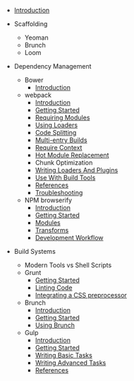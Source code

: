 * [Introduction](index.md)

* Scaffolding
  * Yeoman
  * Brunch
  * Loom

* Dependency Management
  * Bower
    * [Introduction](dependency-management/bower/introduction.md)
  * webpack
    * [Introduction](dependency-management/webpack/introduction.md)
    * [Getting Started](dependency-management/webpack/getting-started.md)
    * [Requiring Modules](dependency-management/webpack/1-requiring-modules.md)
    * [Using Loaders](dependency-management/webpack/2-using-loaders.md)
    * [Code Splitting](dependency-management/webpack/3-code-splitting.md)
    * [Multi-entry Builds](dependency-management/webpack/4-multi-entry-builds.md)
    * [Require Context](dependency-management/webpack/5-require-context.md)
    * [Hot Module Replacement](dependency-management/webpack/6-hot-module-replacement.md)
    * Chunk Optimization
    * [Writing Loaders And Plugins](dependency-management/webpack/8-writing-loaders-and-plugins.md)
    * [Use With Build Tools](dependency-management/webpack/9-use-with-build-tools.md)
    * [References](dependency-management/webpack/references.md)
    * [Troubleshooting](dependency-management/webpack/troubleshooting.md)
  * NPM browserify
    * [Introduction](dependency-management/npm-browserify/introduction.md)
    * [Getting Started](dependency-management/npm-browserify/getting-started.md)
    * [Modules](dependency-management/npm-browserify/modules.md)
    * [Transforms](dependency-management/npm-browserify/transforms.md)
    * [Development Workflow](dependency-management/npm-browserify/development-workflow.md)

* Build Systems
  * Modern Tools vs Shell Scripts
  * Grunt
    * [Getting Started](build-systems/grunt/getting-started.md)
    * [Linting Code](build-systems/grunt/linter.md)
    * [Integrating a CSS preprocessor](build-systems/grunt/sass.md)
  * Brunch
    * [Introduction](build-systems/brunch/introduction.md)
    * [Getting Started](build-systems/brunch/getting-started.md)
    * [Using Brunch](build-systems/brunch/using-brunch.md)
  * Gulp
    * [Introduction](build-systems/gulp/introduction.md)
    * [Getting Started](build-systems/gulp/getting-started.md)
    * [Writing Basic Tasks](build-systems/gulp/basic-tasks.md)
    * [Writing Advanced Tasks](build-systems/gulp/advanced-tasks.md)
    * [References](build-systems/gulp/references.md)

